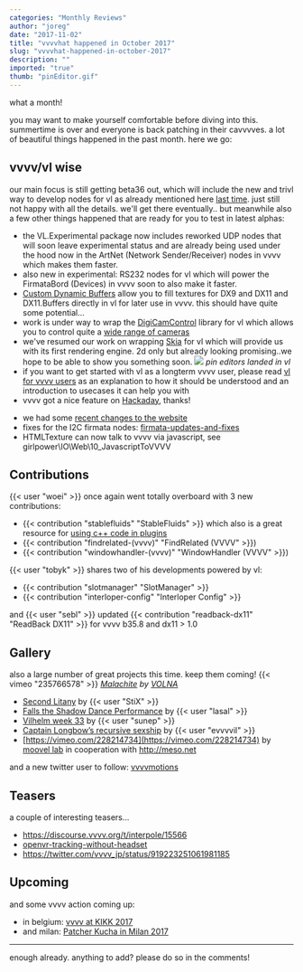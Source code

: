 ```yaml
---
categories: "Monthly Reviews"
author: "joreg"
date: "2017-11-02"
title: "vvvvhat happened in October 2017"
slug: "vvvvhat-happened-in-october-2017"
description: ""
imported: "true"
thumb: "pinEditor.gif"
---
```



what a month!

you may want to make yourself comfortable before diving into this. summertime is over and everyone is back patching in their cavvvves. a lot of beautiful things happened in the past month. here we go:

## vvvv/vl wise

our main focus is still getting beta36 out, which will include the new and trivl way to develop nodes for vl as already mentioned here [last time](/blog/2017/vvvvhat-happened-in-september-2017). just still not happy with all the details. we'll get there eventually.. but meanwhile also a few other things happened that are ready for you to test in latest alphas:
- the VL.Experimental package now includes reworked UDP nodes that will soon leave experimental status and are already being used under the hood now in the ArtNet (Network Sender/Receiver) nodes in vvvv which makes them faster.  
- also new in experimental: RS232 nodes for vl which will power the FirmataBord (Devices) in vvvv soon to also make it faster.
- [Custom Dynamic Buffers](https://discourse.vvvv.org/t/vl-custom-dynamic-buffer/15703) allow you to fill textures for DX9 and DX11 and DX11.Buffers directly in vl for later use in vvvv. this should have quite some potential...
- work is under way to wrap the [DigiCamControl](https://github.com/dukus/digiCamControl) library for vl which allows you to control quite a [wide range of cameras](http://digicamcontrol.com/cameras)
- we've resumed our work on wrapping [Skia](http://skia.org/) for vl which will provide us with its first rendering engine. 2d only but already looking promising..we hope to be able to show you something soon. 
![](pinEditor.gif)
*pin editors landed in vl*
- if you want to get started with vl as a longterm vvvv user, please read [vl for vvvv users](https://vvvv.gitbooks.io/the-gray-book/content/en/VL_for_vvvv_users/VL_for_vvvv_users.html) as an explanation to how it should be understood and an introduction to usecases it can help you with 
- vvvv got a nice feature on [Hackaday](https://hackaday.com/2017/10/26/interactive-visual-programming-with-vvvv/), thanks!
* we had some [recent changes to the website](/blog/2017/website-updates-3)
* fixes for the I2C firmata nodes: [firmata-updates-and-fixes](/blog/2017/firmata-updates-and-fixes)
* HTMLTexture can now talk to vvvv via javascript, see girlpower\IO\Web\10_JavascriptToVVVV

## Contributions

{{< user "woei" >}} once again went totally overboard with 3 new contributions:
* {{< contribution "stablefluids" "StableFluids" >}} which also is a great resource for [using c++ code in plugins](https://discourse.vvvv.org/t/current-state-of-using-c-code-for-dynamic-plugins/15450/7)
* {{< contribution "findrelated-(vvvv)" "FindRelated (VVVV" >}})
* {{< contribution "windowhandler-(vvvv)" "WindowHandler (VVVV" >}})
 
{{< user "tobyk" >}} shares two of his developments powered by vl:
* {{< contribution "slotmanager" "SlotManager" >}}
* {{< contribution "interloper-config" "Interloper Config" >}}

and {{< user "sebl" >}} updated {{< contribution "readback-dx11" "ReadBack DX11" >}} for vvvv b35.8 and dx11 > 1.0

## Gallery

also a large number of great projects this time. keep them coming!
{{< vimeo "235766578" >}}
*[Malachite](/blog/malachite) by [VOLNA](http://volna-media.com/)* 

* [Second Litany](/blog/second-litany) by {{< user "StiX" >}}
* [Falls the Shadow Dance Performance](/blog/falls-the-shadow-dance-performance) by {{< user "lasal" >}}
* [Vilhelm week 33](/blog/vilhelm-week-33) by {{< user "sunep" >}}
* [Captain Longbow’s recursive sexship](https://vimeo.com/236498085) by {{< user "evvvvil" >}}
* [https://vimeo.com/228214734](https://vimeo.com/228214734) by [moovel lab](https://lab.moovel.com/) in cooperation with <http://meso.net>

and a new twitter user to follow: [vvvvmotions](https://twitter.com/vvvvmotions)

## Teasers

a couple of interesting teasers...
* https://discourse.vvvv.org/t/interpole/15566
* [openvr-tracking-without-headset](/blog/openvr-tracking-without-headset)
* https://twitter.com/vvvv_jp/status/919223251061981185

## Upcoming

and some vvvv action coming up:
* in belgium: [vvvv at KIKK 2017](/blog/2017/vvvv-at-kikk-2017)
* and milan: [Patcher Kucha in Milan 2017](/blog/2017/patcher-kucha-in-milan-2017-11)

---

enough already. anything to add? please do so in the comments!